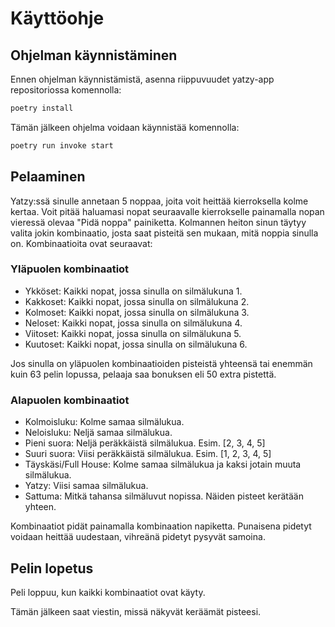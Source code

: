 # Käyttöohje


## Ohjelman käynnistäminen
Ennen ohjelman käynnistämistä, asenna riippuvuudet yatzy-app repositoriossa komennolla:

```bash
poetry install
```

Tämän jälkeen ohjelma voidaan käynnistää komennolla:

```bash
poetry run invoke start
```

## Pelaaminen
Yatzy:ssä sinulle annetaan 5 noppaa, joita voit heittää kierroksella kolme kertaa.
Voit pitää haluamasi nopat seuraavalle kierrokselle painamalla nopan vieressä olevaa "Pidä noppa" painiketta.
Kolmannen heiton sinun täytyy valita jokin kombinaatio, josta saat pisteitä sen mukaan, mitä noppia sinulla on.
Kombinaatioita ovat seuraavat:

### Yläpuolen kombinaatiot
- Ykköset: 
	Kaikki nopat, jossa sinulla on silmälukuna 1.
- Kakkoset: 
	Kaikki nopat, jossa sinulla on silmälukuna 2.
- Kolmoset: 
	Kaikki nopat, jossa sinulla on silmälukuna 3.
- Neloset: 
	Kaikki nopat, jossa sinulla on silmälukuna 4.
- Viitoset: 
	Kaikki nopat, jossa sinulla on silmälukuna 5.
- Kuutoset: 
	Kaikki nopat, jossa sinulla on silmälukuna 6.

Jos sinulla on yläpuolen kombinaatioiden pisteistä yhteensä tai enemmän kuin 63 pelin lopussa, pelaaja saa bonuksen eli 50 extra pistettä.

### Alapuolen kombinaatiot
- Kolmoisluku: 
	Kolme samaa silmälukua.
- Neloisluku: 
	Neljä samaa silmälukua.
- Pieni suora: 
	Neljä peräkkäistä silmälukua. Esim. [2, 3, 4, 5]
- Suuri suora: 
	Viisi peräkkäistä silmälukua. Esim. [1, 2, 3, 4, 5]
- Täyskäsi/Full House: 
	Kolme samaa silmälukua ja kaksi jotain muuta silmälukua.
- Yatzy: 
	Viisi samaa silmälukua.
- Sattuma: 
	Mitkä tahansa silmäluvut nopissa. Näiden pisteet kerätään yhteen.

Kombinaatiot pidät painamalla kombinaation napiketta. Punaisena pidetyt voidaan heittää uudestaan, vihreänä pidetyt pysyvät samoina.

## Pelin lopetus

Peli loppuu, kun kaikki kombinaatiot ovat käyty.

Tämän jälkeen saat viestin, missä näkyvät keräämät pisteesi.
